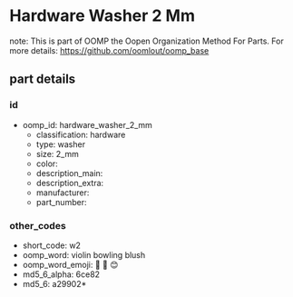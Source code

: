 # Hardware Washer 2 Mm  

note: This is part of OOMP the Oopen Organization Method For Parts. For more details: https://github.com/oomlout/oomp_base

##  part details





### id
* oomp_id: hardware_washer_2_mm
  * classification: hardware
  * type: washer
  * size: 2_mm
  * color: 
  * description_main: 
  * description_extra: 
  * manufacturer: 
  * part_number: 

### other_codes
* short_code: w2
* oomp_word: violin bowling blush
* oomp_word_emoji: :violin: :bowling: :blush:
* md5_6_alpha: 6ce82
* md5_6: a29902* 